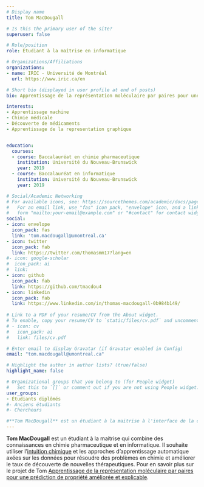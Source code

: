 ```yaml
---
# Display name
title: Tom MacDougall

# Is this the primary user of the site?
superuser: false

# Role/position
role: Étudiant à la maîtrise en informatique

# Organizations/Affiliations
organizations:
- name: IRIC - Université de Montréal
  url: https://www.iric.ca/en

# Short bio (displayed in user profile at end of posts)
bio: Apprentissage de la représentation moléculaire par paires pour une prédiction de propriété améliorée et explicable

interests:
- Apprentissage machine
- Chimie médicale
- Découverte de médicaments
- Apprentissage de la representation graphique


education:
  courses:
  - course: Baccalauréat en chimie pharmaceutique
    institution: Université du Nouveau-Brunswick 
    year: 2019
  - course: Baccalauréat en informatique
    institution: Université du Nouveau-Brunswick
    year: 2019

# Social/Academic Networking
# For available icons, see: https://sourcethemes.com/academic/docs/page-builder/#icons
#   For an email link, use "fas" icon pack, "envelope" icon, and a link in the
#   form "mailto:your-email@example.com" or "#contact" for contact widget.
social:
- icon: envelope
  icon_pack: fas
  link: 'tom.macdougall@umontreal.ca'
- icon: twitter
  icon_pack: fab
  link: https://twitter.com/thomasmm17?lang=en
#- icon: google-scholar
#  icon_pack: ai
#  link: 
- icon: github
  icon_pack: fab
  link: https://github.com/tmacdou4
- icon: linkedin
  icon_pack: fab
  link: https://www.linkedin.com/in/thomas-macdougall-0b984b149/ 
  
# Link to a PDF of your resume/CV from the About widget.
# To enable, copy your resume/CV to `static/files/cv.pdf` and uncomment the lines below.
# - icon: cv
#   icon_pack: ai
#   link: files/cv.pdf

# Enter email to display Gravatar (if Gravatar enabled in Config)
email: "tom.macdougall@umontreal.ca"

# Highlight the author in author lists? (true/false)
highlight_name: false

# Organizational groups that you belong to (for People widget)
#   Set this to `[]` or comment out if you are not using People widget.
user_groups:
- Étudiants diplômés
#- Anciens étudiants
#- Chercheurs

#**Tom MacDougall** est un étudiant à la maitrise à l'interface de la chimie médicinale et de l'informatique avec un fort désir d'utiliser l'[intuition chimique](https://blogs.scientificamerican.com/the-curious-wavefunction/what-is-chemical-intuition/) et les approches d'apprentissage automatique axées sur les données pour résoudre des problèmes en chimie et améliorer le taux de découverte de nouvelles thérapeutiques. Pour en savoir plus sur le projet de Tom [Apprentissage de la représentation moléculaire par paires pour une prédiction de propriété améliorée et explicable](/project/tom-macdougall-pr).
---
```


**Tom MacDougall** est un étudiant à la maitrise qui combine des connaissances en chimie pharmaceutique et en informatique. Il souhaite utiliser l’[intuition chimique](https://blogs.scientificamerican.com/the-curious-wavefunction/what-is-chemical-intuition/) et les approches d’apprentissage automatique axées sur les données pour résoudre des problèmes en chimie et améliorer le taux de découverte de nouvelles thérapeutiques. Pour en savoir plus sur le projet de Tom [Apprentissage de la représentation moléculaire par paires pour une prédiction de propriété améliorée et explicable](/fr/project/tom-macdougall-pr).
